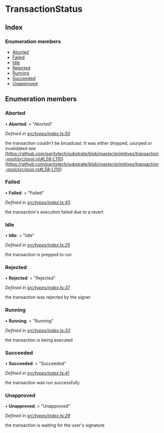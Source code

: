 # TransactionStatus

## Index

### Enumeration members

* [Aborted](transactionstatus.md#aborted)
* [Failed](transactionstatus.md#failed)
* [Idle](transactionstatus.md#idle)
* [Rejected](transactionstatus.md#rejected)
* [Running](transactionstatus.md#running)
* [Succeeded](transactionstatus.md#succeeded)
* [Unapproved](transactionstatus.md#unapproved)

## Enumeration members

### Aborted

• **Aborted**: = "Aborted"

_Defined in_ [_src/types/index.ts:50_](https://github.com/PolymathNetwork/polymesh-sdk/blob/1221e467/src/types/index.ts#L50)

the transaction couldn't be broadcast. It was either dropped, usurped or invalidated see [https://github.com/paritytech/substrate/blob/master/primitives/transaction-pool/src/pool.rs\#L58-L110](https://github.com/paritytech/substrate/blob/master/primitives/transaction-pool/src/pool.rs#L58-L110)

### Failed

• **Failed**: = "Failed"

_Defined in_ [_src/types/index.ts:45_](https://github.com/PolymathNetwork/polymesh-sdk/blob/1221e467/src/types/index.ts#L45)

the transaction's execution failed due to a revert

### Idle

• **Idle**: = "Idle"

_Defined in_ [_src/types/index.ts:25_](https://github.com/PolymathNetwork/polymesh-sdk/blob/1221e467/src/types/index.ts#L25)

the transaction is prepped to run

### Rejected

• **Rejected**: = "Rejected"

_Defined in_ [_src/types/index.ts:37_](https://github.com/PolymathNetwork/polymesh-sdk/blob/1221e467/src/types/index.ts#L37)

the transaction was rejected by the signer

### Running

• **Running**: = "Running"

_Defined in_ [_src/types/index.ts:33_](https://github.com/PolymathNetwork/polymesh-sdk/blob/1221e467/src/types/index.ts#L33)

the transaction is being executed

### Succeeded

• **Succeeded**: = "Succeeded"

_Defined in_ [_src/types/index.ts:41_](https://github.com/PolymathNetwork/polymesh-sdk/blob/1221e467/src/types/index.ts#L41)

the transaction was run successfully

### Unapproved

• **Unapproved**: = "Unapproved"

_Defined in_ [_src/types/index.ts:29_](https://github.com/PolymathNetwork/polymesh-sdk/blob/1221e467/src/types/index.ts#L29)

the transaction is waiting for the user's signature

